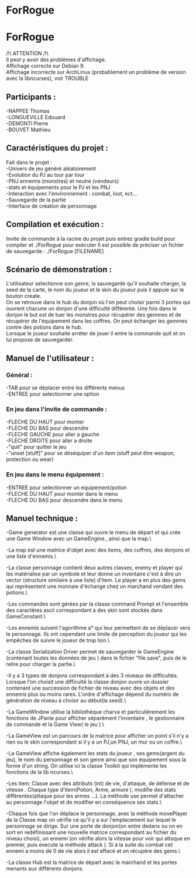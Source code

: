 # ForRogue
# ForRogue

/!\ ATTENTION /!\\\
Il peut y avoir des problèmes d'affichage.\
Affichage correcte sur Debian 9.\
Affichage incorrecte sur ArchLinux (probablement un problème de version avec la libncurses), voir TROUBLE

## **Participants :**

-NAPPEE Thomas\
-LONGUEVILLE Edouard\
-DEMONTI Pierre\
-BOUVET Mathieu


## **Caractéristiques du projet :**

Fait dans le projet :\
-Univers de jeu généré aléatoirement\
-Evolution du PJ au tour par tour\
-PNJ ennemis (monstres) et neutre (vendeurs)\
-stats et équipements pour le PJ et les PNJ\
-Interaction avec l'environnement : combat, loot, ect...\
-Sauvegarde de la partie\
-Interface de création de personnage


## **Compilation et exécution :**

Invite de commande à la racine du projet puis entrez gradle build pour compiler et ./ForRogue pour exécuter
Il est possible de préciser un fichier de sauvegarde : ./ForRogue [FILENAME]

## **Scénario de démonstration :**

L'utilisateur selectionne son genre, la sauvegarde qu'il souhaite charger, la seed de la carte, le nom du joueur et
le skin du joueur puis il appuie sur le bouton create.\
On se retrouve dans le hub du donjon où l'on peut choisir parmi 3 portes qui ouvrent chacune un donjon d'une difficulté
différente. Une fois dans le donjon le but est de tuer les monstres pour récupérer des gemmes et de récupérer de
l'équipement dans les coffres. On peut échanger les gemmes contre des potions dans le hub.\
Lorsque le joueur souhaite arréter de jouer il entre la commande quit et on lui propose de sauvegarder.


## **Manuel de l'utilisateur :**

### Général :
-TAB pour se déplacer entre les différents menus\
-ENTREE pour selectionner une option

### En jeu dans l'invite de commande :
-FLECHE DU HAUT pour monter\
-FLECHE DU BAS pour descendre\
-FLECHE GAUCHE pour aller a gauche\
-FLECHE DROITE pour aller a droite\
-"quit" pour quitter le jeu\
-"unset [stuff]" pour se déséquiper d'un item (stuff peut être weapon, protection ou wear)

### En jeu dans le menu équipement :
-ENTREE pour selectionner un equipement/potion\
-FLECHE DU HAUT pour monter dans le menu\
-FLECHE DU BAS pour descendre dans le menu


## **Manuel technique :**

-Game generator est une classe qui ouvre le menu de départ et qui crée une Game Window avec un GameEngine., ainsi que
la map.\

-La map est une matrice d'objet avec des items, des coffres, des donjons et une liste d'ennemis.\

-La classe personnage contient deux autres classes, enemy et player qui les matérialise par un symbole et leur donne
un inventaire c'est à dire un vector (structure similaire à une liste) d'item. Le player a en plus des gems qui
représentent une monnaie d'échange chez un marchand vendant des potions.\

-Les commandes sont gérées par la classe command Prompt et l'ensemble des caractères ascii correspondant à des skin
sont stockés dans GameConstant.\

-Les ennemis suivent l'agorithme a* qui leur permettent de se déplacer vers le personnage. Ils ont cependant une limite
de perception du joueur qui les empêches de suivre le joueur de trop loin.\

-La classe Serialization Driver permet de sauvegarder le GameEngine (contenant toutes les données de jeu ) dans le
fichier "file.save", puis de le relire pour charger la partie.\

-Il y a 3 types de donjons correspondant à des 3 niveaux de difficultés. Lorsque l'on choisit une difficulté la classe
donjon ouvre un dossier contenant une succession de fichier de niveau avec des objets et des ennemis plus ou moins rares.
L'ordre d'affichage dépend du numéro de génération de niveau à choisir au début(la seed).\

-La GameWIndow utilise la bibliothèque charva et particulièrement les fonctions de JPanle pour afficher séparément
l'inventaire , le gestionnaire de commande et la Game View( le jeu ).\

-La GameView est un parcours de la matrice pour afficher un point s'il n'y a rien ou le skin correspondant si il y a
un PJ,un PNJ, un mur ou un coffre.\

-La GameView affiche également les stats du joueur , ses gems(argent du jeu), le nom du personnage et son genre ainsi
que son équipement sous la forme d'un string. On utilise ici la classe Toolkit qui implémente les fonctions de la lib ncurses.\

-Les item: Classe avec des attributs (int) de vie, d'attaque, de défense et de vitesse . Chaque type d'item(Potion,
Arme, armure ), modifie des stats différentes(attaque pour les armes ...). La méthode use permet d'attacher au
personnage l'objet et de modifier en conséquence ses stats.\

-Chaque fois que l'on déplace le personnage, avec la méthode movePlayer de la Classe map on vérifie ce qu'il y a sur
l'emplacement sur lequel le personnage se dirige. Sur une porte de donjon(on entre dedans ou on en sort en redéfinissant
une nouvelle matrice correspondant au fichier du niveau choisi), un ennemi (on vérifie alors la vitesse pour voir qui
attaque en premier, puis execute la méthode attack ). Si à la suite du combat cet ennemi a moins de 0 de vie alors il
est effacé et on récupère des gems.\

-La classe Hub est la matrice de départ avec le marchand et les portes menants aux différents donjons.
